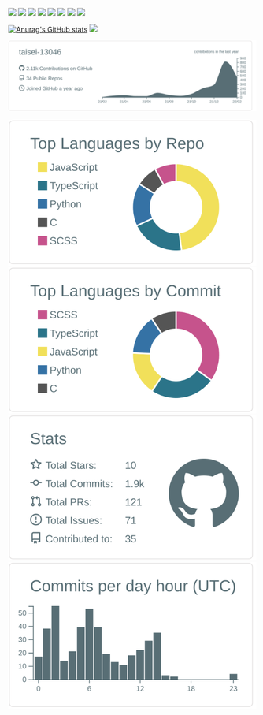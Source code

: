 ![](https://img.shields.io/badge/-React-1e2128.svg?logo=react&style=popout)
![](https://img.shields.io/badge/-Django-092E20.svg?logo=django&style=popout)
![](https://img.shields.io/badge/-Vim-019733.svg?logo=vim&style=popout)
<img src="https://img.shields.io/badge/Javascript-276DC3.svg?logo=javascript&style=flat">
<img src="https://img.shields.io/badge/-TypeScript-007ACC.svg?logo=typescript&style=flat">
<img src="https://img.shields.io/badge/-Python-F9DC3E.svg?logo=python&style=flat">
<img src="https://img.shields.io/badge/-CSS3-1572B6.svg?logo=css3&style=flat">
<img src="https://img.shields.io/badge/-HTML5-333.svg?logo=html5&style=flat">

[![Anurag's GitHub stats](https://github-readme-stats.vercel.app/api?username=taisei-13046&theme=onedark&show_icons=true)](https://github.com/anuraghazra/github-readme-stats)
![](https://badge42.herokuapp.com/api/stats/ytaisei?cursus=42cursus)

![](https://raw.githubusercontent.com/taisei-13046/taisei-13046/main/profile-summary-card-output/default/0-profile-details.svg)

![](https://raw.githubusercontent.com/taisei-13046/taisei-13046/main/profile-summary-card-output/default/1-repos-per-language.svg)
![](https://raw.githubusercontent.com/taisei-13046/taisei-13046/main/profile-summary-card-output/default/2-most-commit-language.svg)
![](https://raw.githubusercontent.com/taisei-13046/taisei-13046/main/profile-summary-card-output/default/3-stats.svg)
![](https://raw.githubusercontent.com/taisei-13046/taisei-13046/main/profile-summary-card-output/default/4-productive-time.svg)


